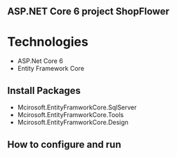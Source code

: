 ## ASP.NET Core 6 project ShopFlower
# Technologies
- ASP.Net Core 6
- Entity Framework Core
## Install Packages
- Mcirosoft.EntityFramworkCore.SqlServer
- Mcirosoft.EntityFramworkCore.Tools
- Mcirosoft.EntityFramworkCore.Design
## How to configure and run